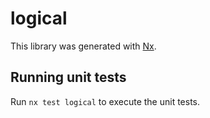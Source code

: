 # logical

This library was generated with [Nx](https://nx.dev).

## Running unit tests

Run `nx test logical` to execute the unit tests.

